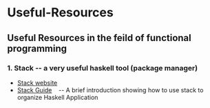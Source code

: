 # Useful-Resources

## Useful Resources in the feild of functional programming 

### 1. Stack -- a very useful haskell tool (package manager) 
  - [Stack website](https://docs.haskellstack.org/en/stable/README/)
  - [Stack Guide](https://github.com/Originate/guide/blob/master/haskell/stack-tutorial.md)
    -- A brief introduction showing how to use stack to organize Haskell Application

